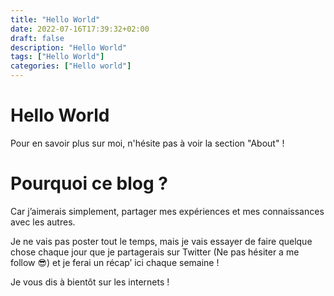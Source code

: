 ```yaml
---
title: "Hello World"
date: 2022-07-16T17:39:32+02:00
draft: false
description: "Hello World"
tags: ["Hello World"]
categories: ["Hello world"]
---
```


# Hello World

Pour en savoir plus sur moi, n'hésite pas à voir la section "About" !

# Pourquoi ce blog ?

Car j’aimerais simplement, partager mes expériences et mes connaissances avec les autres.

Je ne vais pas poster tout le temps, mais je vais essayer de faire quelque chose chaque jour que je partagerais sur Twitter (Ne pas hésiter a me follow 😎) et je ferai un récap’ ici chaque semaine !

Je vous dis à bientôt sur les internets !

